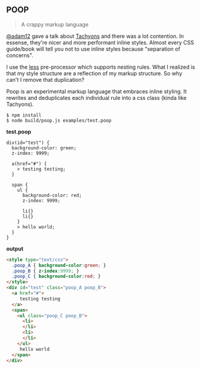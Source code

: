 POOP
---

> A crappy markup language

[@adam12](https://github.com/adam12) gave a talk about [Tachyons](http://tachyons.io/) and there was a lot contention.
In essense, they're nicer and more performant inline styles.
Almost every CSS guide/book will tell you not to use inline styles because "separation of concerns".

I use the [less](http://lesscss.org/) pre-processor which supports nesting rules.
What I realized is that my style structure are a reflection of my markup structure.
So why can't I remove that duplication?

Poop is an experimental markup language that embraces inline styling.
It rewrites and deduplicates each individual rule into a css class (kinda like Tachyons).

```
$ npm install
$ node build/poop.js examples/test.poop
```

**test.poop**
```
div(id="test") {
  background-color: green;
  z-index: 9999;

  a(href="#") {
    > testing testing;
  }

  span {
    ul {
      background-color: red;
      z-index: 9999;

      li{}
      li{}
    }
    > hello world;
  }
}
```

**output**
``` html
<style type="text/css">
  .poop_A { background-color:green; }
  .poop_B { z-index:9999; }
  .poop_C { background-color:red; }
</style>
<div id="test" class="poop_A poop_B">
  <a href="#">
     testing testing
  </a>
  <span>
    <ul class="poop_C poop_B">
      <li>
      </li>
      <li>
      </li>
    </ul>
     hello world
  </span>
</div>
```
